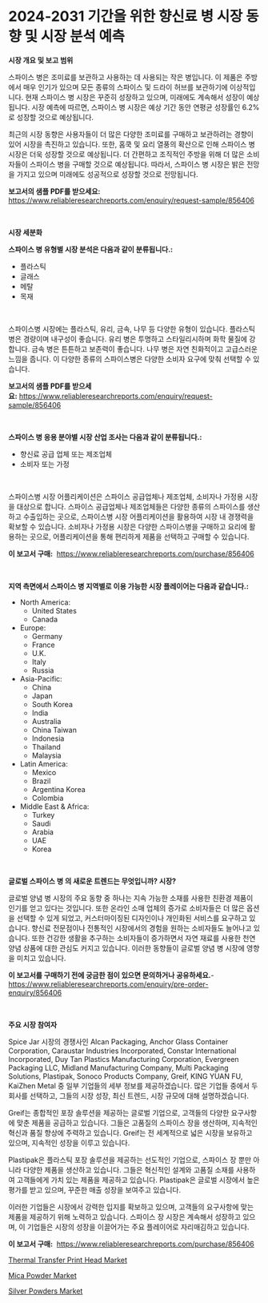 <p><h1>2024-2031 기간을 위한 향신료 병 시장 동향 및 시장 분석 예측</h1></p><p><strong>시장 개요 및 보고 범위</strong></p>
<p><p>스파이스 병은 조미료를 보관하고 사용하는 데 사용되는 작은 병입니다. 이 제품은 주방에서 매우 인기가 있으며 모든 종류의 스파이스 및 드라이 허브를 보관하기에 이상적입니다. 현재 스파이스 병 시장은 꾸준히 성장하고 있으며, 미래에도 계속해서 성장이 예상됩니다. 시장 예측에 따르면, 스파이스 병 시장은 예상 기간 동안 연평균 성장률인 6.2%로 성장할 것으로 예상됩니다.</p><p>최근의 시장 동향은 사용자들이 더 많은 다양한 조미료를 구매하고 보관하려는 경향이 있어 시장을 촉진하고 있습니다. 또한, 홈쿡 및 요리 열풍의 확산으로 인해 스파이스 병 시장은 더욱 성장할 것으로 예상됩니다. 더 간편하고 조직적인 주방을 위해 더 많은 소비자들이 스파이스 병을 구매할 것으로 예상됩니다. 따라서, 스파이스 병 시장은 밝은 전망을 가지고 있으며 미래에도 성공적으로 성장할 것으로 전망됩니다.</p></p>
<p><strong>보고서의 샘플 PDF를 받으세요:</strong> <a href="https://www.reliableresearchreports.com/enquiry/request-sample/856406">https://www.reliableresearchreports.com/enquiry/request-sample/856406</a></p>
<p>&nbsp;</p>
<p><strong>시장 세분화</strong></p>
<p><strong>스파이스 병 유형별 시장 분석은 다음과 같이 분류됩니다.:</strong></p>
<p><ul><li>플라스틱</li><li>글래스</li><li>메탈</li><li>목재</li></ul></p>
<p>&nbsp;</p>
<p><p>스파이스병 시장에는 플라스틱, 유리, 금속, 나무 등 다양한 유형이 있습니다. 플라스틱 병은 경량이며 내구성이 좋습니다. 유리 병은 투명하고 스타일리시하며 화학 물질에 강합니다. 금속 병은 튼튼하고 보존력이 좋습니다. 나무 병은 자연 친화적이고 고급스러운 느낌을 줍니다. 이 다양한 종류의 스파이스병은 다양한 소비자 요구에 맞춰 선택할 수 있습니다.</p></p>
<p><strong>보고서의 샘플 PDF를 받으세요:</strong>&nbsp;<a href="https://www.reliableresearchreports.com/enquiry/request-sample/856406">https://www.reliableresearchreports.com/enquiry/request-sample/856406</a></p>
<p>&nbsp;</p>
<p><strong> 스파이스 병 응용 분야별 시장 산업 조사는 다음과 같이 분류됩니다.:</strong></p>
<p><ul><li>향신료 공급 업체 또는 제조업체</li><li>소비자 또는 가정</li></ul></p>
<p>&nbsp;</p>
<p><p>스파이스병 시장 어플리케이션은 스파이스 공급업체나 제조업체, 소비자나 가정용 시장을 대상으로 합니다. 스파이스 공급업체나 제조업체들은 다양한 종류의 스파이스를 생산하고 수출입하는 곳으로, 스파이스병 시장 어플리케이션을 활용하여 시장 내 경쟁력을 확보할 수 있습니다. 소비자나 가정용 시장은 다양한 스파이스병을 구매하고 요리에 활용하는 곳으로, 어플리케이션을 통해 편리하게 제품을 선택하고 구매할 수 있습니다.</p></p>
<p><strong>이 보고서 구매:</strong>&nbsp; <a href="https://www.reliableresearchreports.com/purchase/856406">https://www.reliableresearchreports.com/purchase/856406</a></p>
<p>&nbsp;</p>
<p><strong>지역 측면에서 스파이스 병 지역별로 이용 가능한 시장 플레이어는 다음과 같습니다.:</strong></p>
<p><ul>
    <li>
        North America:
        <ul>
            <li>United States</li>
            <li>Canada</li>
        </ul>
    </li>
    <li>
        Europe:
        <ul>
            <li>Germany</li>
            <li>France</li>
            <li>U.K.</li>
            <li>Italy</li>
            <li>Russia</li>
        </ul>
    </li>
    <li>
        Asia-Pacific:
        <ul>
            <li>China</li>
            <li>Japan</li>
            <li>South Korea</li>
            <li>India</li>
            <li>Australia</li>
            <li>China Taiwan</li>
            <li>Indonesia</li>
            <li>Thailand</li>
            <li>Malaysia</li>
        </ul>
    </li>
    <li>
        Latin America:
        <ul>
            <li>Mexico</li>
            <li>Brazil</li>
            <li>Argentina Korea</li>
            <li>Colombia</li>
        </ul>
    </li>
    <li>
        Middle East & Africa:
        <ul>
            <li>Turkey</li>
            <li>Saudi</li>
            <li>Arabia</li>
            <li>UAE</li>
            <li>Korea</li>
        </ul>
    </li>
    </ul></p>
<p>&nbsp;</p>
<p><strong>글로벌 스파이스 병 의 새로운 트렌드는 무엇입니까? 시장?</strong></p>
<p><p>글로벌 양념 병 시장의 주요 동향 중 하나는 지속 가능한 소재를 사용한 친환경 제품이 인기를 얻고 있다는 것입니다. 또한 온라인 소매 업체의 증가로 소비자들은 더 많은 옵션을 선택할 수 있게 되었고, 커스터마이징된 디자인이나 개인화된 서비스를 요구하고 있습니다. 향신료 전문점이나 전통적인 시장에서의 경험을 원하는 소비자들도 늘어나고 있습니다. 또한 건강한 생활을 추구하는 소비자들이 증가하면서 자연 재료를 사용한 천연 양념 상품에 대한 관심도 커지고 있습니다. 이러한 동향들이 글로벌 양념 병 시장에 영향을 미치고 있습니다.</p></p>
<p><strong>이 보고서를 구매하기 전에 궁금한 점이 있으면 문의하거나 공유하세요.</strong>- <a href="https://www.reliableresearchreports.com/enquiry/pre-order-enquiry/856406">https://www.reliableresearchreports.com/enquiry/pre-order-enquiry/856406</a></p>
<p>&nbsp;</p>
<p><strong>주요 시장 참여자</strong></p>
<p><p>Spice Jar 시장의 경쟁사인 Alcan Packaging, Anchor Glass Container Corporation, Caraustar Industries Incorporated, Constar International Incorporated, Duy Tan Plastics Manufacturing Corporation, Evergreen Packaging LLC, Midland Manufacturing Company, Multi Packaging Solutions, Plastipak, Sonoco Products Company, Greif, KING YUAN FU, KaiZhen Metal 중 일부 기업들의 세부 정보를 제공하겠습니다. 많은 기업들 중에서 두 회사를 선택하고, 그들의 시장 성장, 최신 트렌드, 시장 규모에 대해 설명하겠습니다.</p><p>Greif는 종합적인 포장 솔루션을 제공하는 글로벌 기업으로, 고객들의 다양한 요구사항에 맞춘 제품을 공급하고 있습니다. 그들은 고품질의 스파이스 장을 생산하며, 지속적인 혁신과 품질 향상에 주력하고 있습니다. Greif는 전 세계적으로 넓은 시장을 보유하고 있으며, 지속적인 성장을 이루고 있습니다.</p><p>Plastipak은 플라스틱 포장 솔루션을 제공하는 선도적인 기업으로, 스파이스 장 뿐만 아니라 다양한 제품을 생산하고 있습니다. 그들은 혁신적인 설계와 고품질 소재를 사용하여 고객들에게 가치 있는 제품을 제공하고 있습니다. Plastipak은 글로벌 시장에서 높은 평가를 받고 있으며, 꾸준한 매출 성장을 보여주고 있습니다.</p><p>이러한 기업들은 시장에서 강력한 입지를 확보하고 있으며, 고객들의 요구사항에 맞는 제품을 제공하기 위해 노력하고 있습니다. 스파이스 장 시장은 계속해서 성장하고 있으며, 이 기업들은 시장의 성장을 이끌어가는 주요 플레이어로 자리매김하고 있습니다.</p></p>
<p><strong>이 보고서 구매:</strong>&nbsp;&nbsp;<a href="https://www.reliableresearchreports.com/purchase/856406">https://www.reliableresearchreports.com/purchase/856406</a></p>
<p><p><a href="https://github.com/vimar16th/Market-Research-Report-List-3/blob/main/thermal-transfer-print-head-market.md">Thermal Transfer Print Head Market</a></p><p><a href="https://picayune-night-cbd.notion.site/Mica-Powder-Market-Research-Report-Forecasted-for-Period-from-2024-2031-by-Market-Type-Market-Ap-4c020b38518c4b689d9411e9f4053557">Mica Powder Market</a></p><p><a href="https://valiant-lunge-8fe.notion.site/Silver-Powders-Market-Analysis-Examines-its-Scope-on-Growth-Opportunities-and-Forecasted-Trends-Spa-f928f2e01f274452a955599e513e5659">Silver Powders Market</a></p></p>
